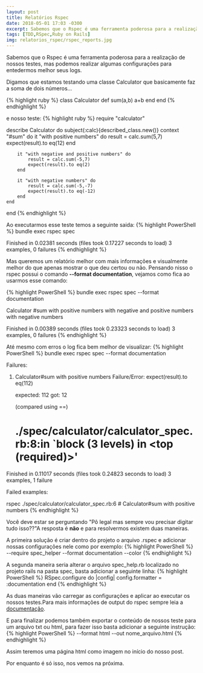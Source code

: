 ```yaml
---
layout: post
title: Relatórios Rspec
date: 2018-05-01 17:03 -0300
excerpt: Sabemos que o Rspec é uma ferramenta poderosa para a realização de nossos testes, mas podemos realizar algumas configurações para entedermos melhor seus logs...
tags: [TDD,RSpec,Ruby on Rails]
img: relatorios_rspec/rspec_reports.jpg
---
```


Sabemos que o Rspec é uma ferramenta poderosa para a realização de nossos testes, mas podemos realizar algumas configurações para entedermos melhor seus logs.

Digamos que estamos testando uma classe Calculator que basicamente faz a soma de dois números...

{% highlight ruby %}
class Calculator
  def sum(a,b)
	a+b
  end
end
{% endhighlight %}

e nosso teste:
{% highlight ruby %}
require "calculator"

describe Calculator do
	subject(:calc){described_class.new()}
	context "#sum" do
		it "with positive numbers" do 
			result = calc.sum(5,7)
			expect(result).to eq(12)
		end

		it "with negative and positive numbers" do
			result = calc.sum(-5,7)
			expect(result).to eq(2)
		end

		it "with negative numbers" do
			result = calc.sum(-5,-7)
			expect(result).to eq(-12)
		end
	end
end
{% endhighlight %}

Ao executarmos esse teste temos a seguinte saida:
{% highlight PowerShell %}
bundle exec rspec spec
	
Finished in 0.02381 seconds (files took 0.17227 seconds to load)
3 examples, 0 failures
{% endhighlight %}


Mas queremos um relatório melhor com mais informações e visualmente melhor do que apenas mostrar o que deu certou ou não.
Pensando nisso o rspec possui o comando **--format documentation**, vejamos como fica ao usarmos esse comando:

{% highlight PowerShell %}
bundle exec rspec spec --format documentation

Calculator
  #sum
    with positive numbers
    with negative and positive numbers
    with negative numbers

Finished in 0.00389 seconds (files took 0.23323 seconds to load)
3 examples, 0 failures
{% endhighlight %}

Até mesmo com erros o log fica bem melhor de visualizar:
{% highlight PowerShell %}
bundle exec rspec spec --format documentation

Failures:

  1) Calculator#sum with positive numbers
     Failure/Error: expect(result).to eq(112)
     
       expected: 112
            got: 12
     
       (compared using ==)
     # ./spec/calculator/calculator_spec.rb:8:in `block (3 levels) in <top (required)>'

Finished in 0.11017 seconds (files took 0.24823 seconds to load)
3 examples, 1 failure

Failed examples:

rspec ./spec/calculator/calculator_spec.rb:6 # Calculator#sum with positive numbers
{% endhighlight %}

Você deve estar se perguntando "Pô legal mas sempre vou precisar digitar tudo isso??"A resposta é **não** e para resolvermos existem duas maneiras.

A primeira solução é criar dentro do projeto o arquivo .rspec e adicionar nossas configurações nele como por exemplo:
{% highlight PowerShell %}
--require spec_helper
--format documentation
--color
{% endhighlight %}

A segunda maneira seria alterar o arquivo spec_help.rb localizado no projeto rails na pasta spec, basta adicionar a seguinte linha:
{% highlight PowerShell %}
RSpec.configure do |config|
  config.formatter = :documentation
end
{% endhighlight %}

As duas maneiras vão carregar as configurações e aplicar ao executar os nossos testes.Para mais informações de output do rspec sempre leia a [documentação][rspec-format].

E para finalizar podemos também exportar o conteúdo de nossos teste para um arquivo txt ou html, para fazer isso basta adicionar a seguinte instrução:
{% highlight PowerShell %}
--format html --out nome_arquivo.html
{% endhighlight %}

Assim teremos uma página html como imagem no início do nosso post.

Por enquanto é só isso, nos vemos na próxima.

[rspec-format]: https://relishapp.com/rspec/rspec-core/v/2-5/docs/command-line/format-option
